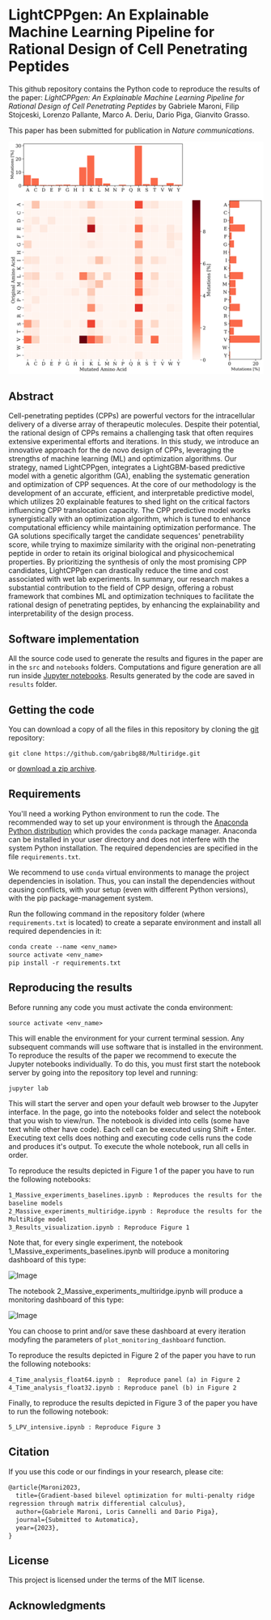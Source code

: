 # LightCPPgen: An Explainable Machine Learning Pipeline for Rational Design of Cell Penetrating Peptides

This github repository contains the Python code to reproduce the results of the paper: *LightCPPgen: An Explainable Machine Learning Pipeline for Rational Design of Cell Penetrating Peptides* by Gabriele Maroni, Filip Stojceski, Lorenzo Pallante, Marco A. Deriu, Dario Piga, Gianvito Grasso.

This paper has been submitted for publication in *Nature communications*.

<img src="figures/Mutation_matrix.png" width="1000">


## Abstract
Cell-penetrating peptides (CPPs) are powerful vectors for the intracellular delivery of a diverse array of therapeutic molecules. Despite their potential, the rational design of CPPs remains a challenging task that often requires extensive experimental efforts and iterations. In this study, we introduce an innovative approach for the de novo design of CPPs, leveraging the strengths of machine learning (ML) and optimization algorithms. Our strategy, named LightCPPgen, integrates a LightGBM-based predictive model with a genetic algorithm (GA), enabling the systematic generation and optimization of CPP sequences.  At the core of our methodology is the development of an accurate, efficient, and interpretable predictive model, which utilizes 20 explainable features to shed light on the critical factors influencing CPP translocation capacity.  The CPP predictive model works synergistically with an optimization algorithm, which is tuned to enhance computational efficiency while maintaining optimization performance. The GA solutions specifically target the candidate sequences' penetrability score, while trying to maximize similarity with the original non-penetrating peptide in order to retain its original biological and physicochemical properties. By prioritizing the synthesis of only the most promising CPP candidates, LightCPPgen can drastically reduce the time and cost associated with wet lab experiments. In summary, our research makes a substantial contribution to the field of CPP design, offering a robust framework that combines ML and optimization techniques to facilitate the rational design of penetrating peptides, by enhancing the explainability and interpretability of the design process.  

## Software implementation
All the source code used to generate the results and figures in the paper are in the `src` and `notebooks` folders. Computations and figure generation are all run inside [Jupyter notebooks](http://jupyter.org/). Results generated by the code are saved in `results` folder. 

## Getting the code
You can download a copy of all the files in this repository by cloning the
[git](https://git-scm.com/) repository:

    git clone https://github.com/gabribg88/Multiridge.git

or [download a zip archive](https://github.com/gabribg88/Multiridge/archive/refs/heads/master.zip).

## Requirements
You'll need a working Python environment to run the code.
The recommended way to set up your environment is through the
[Anaconda Python distribution](https://www.anaconda.com/download/) which
provides the `conda` package manager.
Anaconda can be installed in your user directory and does not interfere with
the system Python installation.
The required dependencies are specified in the file `requirements.txt`.

We recommend to use `conda` virtual environments to manage the project dependencies in
isolation.
Thus, you can install the dependencies without causing conflicts, with your
setup (even with different Python versions), with the pip package-management system.

Run the following command in the repository folder (where `requirements.txt`
is located) to create a separate environment and install all required
dependencies in it:

    conda create --name <env_name>
    source activate <env_name>
    pip install -r requirements.txt

## Reproducing the results
Before running any code you must activate the conda environment:

    source activate <env_name>

This will enable the environment for your current terminal session. Any subsequent commands will use software that is installed in the environment.
To reproduce the results of the paper we recommend to execute the Jupyter notebooks individually. To do this, you must first start the notebook server by going into the repository top level and running:

    jupyter lab

This will start the server and open your default web browser to the Jupyter interface. In the page, go into the notebooks folder and select the notebook that you wish to view/run.
The notebook is divided into cells (some have text while other have code). Each cell can be executed using Shift + Enter. Executing text cells does nothing and executing code cells runs the code and produces it's output. To execute the whole notebook, run all cells in order.

To reproduce the results depicted in Figure 1 of the paper you have to run the following notebooks:

    1_Massive_experiments_baselines.ipynb : Reproduces the results for the baseline models 
    2_Massive_experiments_multiridge.ipynb : Reproduce the results for the MultiRidge model
    3_Results_visualization.ipynb : Reproduce Figure 1

Note that, for every single experiment, the notebook 1_Massive_experiments_baselines.ipynb will produce a monitoring dashboard of this type:
  
![Image](results/baselines/Experiments_MASSIVE/images/MASSIVE010.png)

The notebook 2_Massive_experiments_multiridge.ipynb will produce a monitoring dashboard of this type:

![Image](results/multiridge/Experiments_MASSIVE/images/MASSIVE010.png)

You can choose to print and/or save these dashboard at every iteration modyfing the parameters of `plot_monitoring_dashboard` function.

To reproduce the results depicted in Figure 2 of the paper you have to run the following notebooks:

    4_Time_analysis_float64.ipynb :  Reproduce panel (a) in Figure 2
    4_Time_analysis_float32.ipynb : Reproduce panel (b) in Figure 2

Finally, to reproduce the results depicted in Figure 3 of the paper you have to run the following notebook:

    5_LPV_intensive.ipynb : Reproduce Figure 3

## Citation

If you use this code or our findings in your research, please cite:

```
@article{Maroni2023,
  title={Gradient-based bilevel optimization for multi-penalty ridge regression through matrix differential calculus},
  author={Gabriele Maroni, Loris Cannelli and Dario Piga},
  journal={Submitted to Automatica},
  year={2023},
}
```

## License

This project is licensed under the terms of the MIT license.

## Acknowledgments





